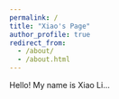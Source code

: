 ```yaml
---
permalink: /
title: "Xiao's Page"
author_profile: true
redirect_from: 
  - /about/
  - /about.html
---
```


Hello! My name is Xiao Li...